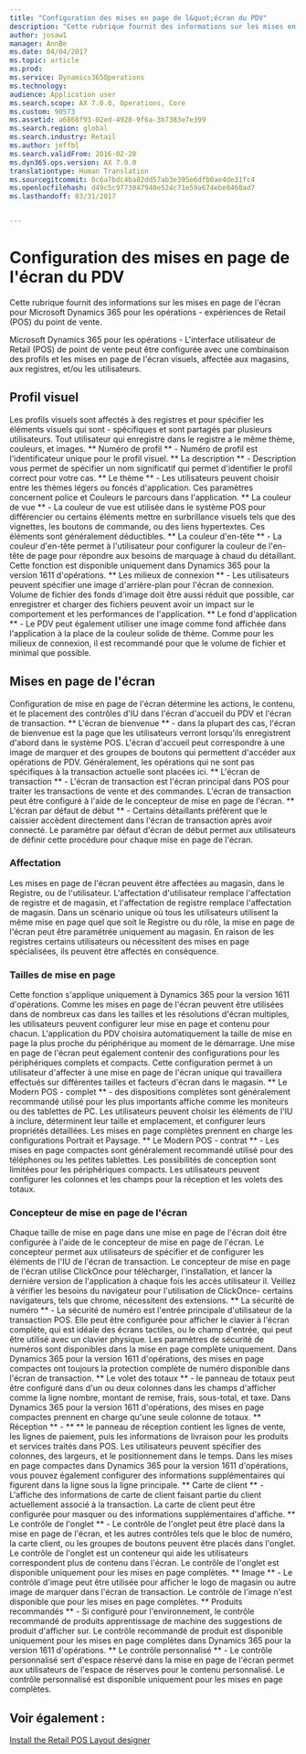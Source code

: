 ```yaml
---
title: "Configuration des mises en page de l&quot;écran du PDV"
description: "Cette rubrique fournit des informations sur les mises en page de l&quot;écran pour Microsoft Dynamics 365 pour les opérations - expériences de Retail (POS) du point de vente."
author: josaw1
manager: AnnBe
ms.date: 04/04/2017
ms.topic: article
ms.prod: 
ms.service: Dynamics365Operations
ms.technology: 
audience: Application user
ms.search.scope: AX 7.0.0, Operations, Core
ms.custom: 90573
ms.assetid: a6868f93-02ed-4928-9f6a-3b7383e7e399
ms.search.region: global
ms.search.industry: Retail
ms.author: jeffbl
ms.search.validFrom: 2016-02-28
ms.dyn365.ops.version: AX 7.0.0
translationtype: Human Translation
ms.sourcegitcommit: 0c6a7bdc4ba82dd57ab3e395e6dfb0ae4de31fc4
ms.openlocfilehash: d49c5c9773047940e524c71e59a674ebe8460ad7
ms.lasthandoff: 03/31/2017


---
```


# <a name="configure-screen-layouts-for-pos"></a>Configuration des mises en page de l'écran du PDV

Cette rubrique fournit des informations sur les mises en page de l'écran pour Microsoft Dynamics 365 pour les opérations - expériences de Retail (POS) du point de vente.

Microsoft Dynamics 365 pour les opérations - L'interface utilisateur de Retail (POS) de point de vente peut être configurée avec une combinaison des profils et les mises en page de l'écran visuels, affectée aux magasins, aux registres, et/ou les utilisateurs.

## <a name="visual-profile"></a>Profil visuel
Les profils visuels sont affectés à des registres et pour spécifier les éléments visuels qui sont - spécifiques et sont partagés par plusieurs utilisateurs. Tout utilisateur qui enregistre dans le registre a le même thème, couleurs, et images. ** Numéro de profil ** - Numéro de profil est l'identificateur unique pour le profil visuel. ** La description ** - Description vous permet de spécifier un nom significatif qui permet d'identifier le profil correct pour votre cas. ** Le thème ** - Les utilisateurs peuvent choisir entre les thèmes légers ou foncés d'application. Ces paramètres concernent police et Couleurs le parcours dans l'application. ** La couleur de vue ** - La couleur de vue est utilisée dans le système POS pour différencier ou certains éléments mettre en surbrillance visuels tels que des vignettes, les boutons de commande, ou des liens hypertextes. Ces éléments sont généralement déductibles. ** La couleur d'en-tête ** - La couleur d'en-tête permet à l'utilisateur pour configurer la couleur de l'en-tête de page pour répondre aux besoins de marquage à chaud du détaillant. Cette fonction est disponible uniquement dans Dynamics 365 pour la version 1611 d'opérations. ** Les milieux de connexion ** - Les utilisateurs peuvent spécifier une image d'arrière-plan pour l'écran de connexion. Volume de fichier des fonds d'image doit être aussi réduit que possible, car enregistrer et charger des fichiers peuvent avoir un impact sur le comportement et les performances de l'application. ** Le fond d'application ** - Le PDV peut également utiliser une image comme fond affichée dans l'application à la place de la couleur solide de thème. Comme pour les milieux de connexion, il est recommandé pour que le volume de fichier et minimal que possible.

## <a name="screen-layouts"></a>Mises en page de l'écran
Configuration de mise en page de l'écran détermine les actions, le contenu, et le placement des contrôles d'IU dans l'écran d'accueil du PDV et l'écran de transaction. ** L'écran de bienvenue ** - dans la plupart des cas, l'écran de bienvenue est la page que les utilisateurs verront lorsqu'ils enregistrent d'abord dans le système POS. L'écran d'accueil peut correspondre à une image de marquer et des groupes de boutons qui permettent d'accéder aux opérations de PDV. Généralement, les opérations qui ne sont pas spécifiques à la transaction actuelle sont placées ici. ** L'écran de transaction ** - L'écran de transaction est l'écran principal dans POS pour traiter les transactions de vente et des commandes. L'écran de transaction peut être configuré à l'aide de le concepteur de mise en page de l'écran. ** L'écran par défaut de début ** - Certains détaillants préfèrent que le caissier accèdent directement dans l'écran de transaction après avoir connecté. Le paramètre par défaut d'écran de début permet aux utilisateurs de définir cette procédure pour chaque mise en page de l'écran.

### <a name="assignment"></a>Affectation

Les mises en page de l'écran peuvent être affectées au magasin, dans le Registre, ou de l'utilisateur. L'affectation d'utilisateur remplace l'affectation de registre et de magasin, et l'affectation de registre remplace l'affectation de magasin. Dans un scénario unique où tous les utilisateurs utilisent la même mise en page quel que soit le Registre ou du rôle, la mise en page de l'écran peut être paramétrée uniquement au magasin. En raison de les registres certains utilisateurs ou nécessitent des mises en page spécialisées, ils peuvent être affectés en conséquence.

### <a name="layout-sizes"></a>Tailles de mise en page

Cette fonction s'applique uniquement à Dynamics 365 pour la version 1611 d'opérations. Comme les mises en page de l'écran peuvent être utilisées dans de nombreux cas dans les tailles et les résolutions d'écran multiples, les utilisateurs peuvent configurer leur mise en page et contenu pour chacun. L'application du PDV choisira automatiquement la taille de mise en page la plus proche du périphérique au moment de le démarrage. Une mise en page de l'écran peut également contenir des configurations pour les périphériques complets et compacts. Cette configuration permet à un utilisateur d'affecter à une mise en page de l'écran unique qui travaillera effectués sur différentes tailles et facteurs d'écran dans le magasin. ** Le Modern POS - complet ** - des dispositions complètes sont généralement recommandé utilisé pour les plus importants affiche comme les moniteurs ou des tablettes de PC. Les utilisateurs peuvent choisir les éléments de l'IU à inclure, déterminent leur taille et emplacement, et configurer leurs propriétés détaillées. Les mises en page complètes prennent en charge les configurations Portrait et Paysage. ** Le Modern POS - contrat ** - Les mises en page compactes sont généralement recommandé utilisé pour des téléphones ou les petites tablettes. Les possibilités de conception sont limitées pour les périphériques compacts. Les utilisateurs peuvent configurer les colonnes et les champs pour la réception et les volets des totaux.

### <a name="screen-layout-designer"></a>Concepteur de mise en page de l'écran

Chaque taille de mise en page dans une mise en page de l'écran doit être configurée à l'aide de le concepteur de mise en page de l'écran. Le concepteur permet aux utilisateurs de spécifier et de configurer les éléments de l'IU de l'écran de transaction. Le concepteur de mise en page de l'écran utilise ClickOnce pour télécharger, l'installation, et lancer la dernière version de l'application à chaque fois les accès utilisateur il. Veillez à vérifier les besoins du navigateur pour l'utilisation de ClickOnce- certains navigateurs, tels que chrome, nécessitent des extensions. ** La sécurité de numéro ** - La sécurité de numéro est l'entrée principale d'utilisateur de la transaction POS. Elle peut être configurée pour afficher le clavier à l'écran complète, qui est idéale des écrans tactiles, ou le champ d'entrée, qui peut être utilisé avec un clavier physique. Les paramètres de sécurité de numéros sont disponibles dans la mise en page complète uniquement. Dans Dynamics 365 pour la version 1611 d'opérations, des mises en page compactes ont toujours la protection complète de numéro disponible dans l'écran de transaction. ** Le volet des totaux ** - le panneau de totaux peut être configuré dans d'un ou deux colonnes dans les champs d'afficher comme la ligne nombre, montant de remise, frais, sous-total, et taxe. Dans Dynamics 365 pour la version 1611 d'opérations, des mises en page compactes prennent en charge qu'une seule colonne de totaux. ** Réception ** - ** ** le panneau de réception contient les lignes de vente, les lignes de paiement, puis les informations de livraison pour les produits et services traités dans POS. Les utilisateurs peuvent spécifier des colonnes, des largeurs, et le positionnement dans le temps. Dans les mises en page compactes dans Dynamics 365 pour la version 1611 d'opérations, vous pouvez également configurer des informations supplémentaires qui figurent dans la ligne sous la ligne principale. ** Carte de client ** - L'affiche des informations de carte de client faisant partie du client actuellement associé à la transaction. La carte de client peut être configurée pour masquer ou des informations supplémentaires d'affiche. ** Le contrôle de l'onglet ** - Le contrôle de l'onglet peut être placé dans la mise en page de l'écran, et les autres contrôles tels que le bloc de numéro, la carte client, ou les groupes de boutons peuvent être placés dans l'onglet. Le contrôle de l'onglet est un conteneur qui aide les utilisateurs correspondent plus de contenu dans l'écran. Le contrôle de l'onglet est disponible uniquement pour les mises en page complètes. ** Image ** - Le contrôle d'image peut être utilisée pour afficher le logo de magasin ou autre image de marquer dans l'écran de transaction. Le contrôle de l'image n'est disponible que pour les mises en page complètes. ** Produits recommandés ** - Si configuré pour l'environnement, le contrôle recommandé de produits apprentissage de machine des suggestions de produit d'afficher sur. Le contrôle recommandé de produit est disponible uniquement pour les mises en page complètes dans Dynamics 365 pour la version 1611 d'opérations. ** Le contrôle personnalisé ** - Le contrôle personnalisé sert d'espace réservé dans la mise en page de l'écran permet aux utilisateurs de l'espace de réserves pour le contenu personnalisé. Le contrôle personnalisé est disponible uniquement pour les mises en page complètes.

<a name="see-also"></a>Voir également :
--------

[Install the Retail POS Layout designer](install-pos-layout-designer.md)


